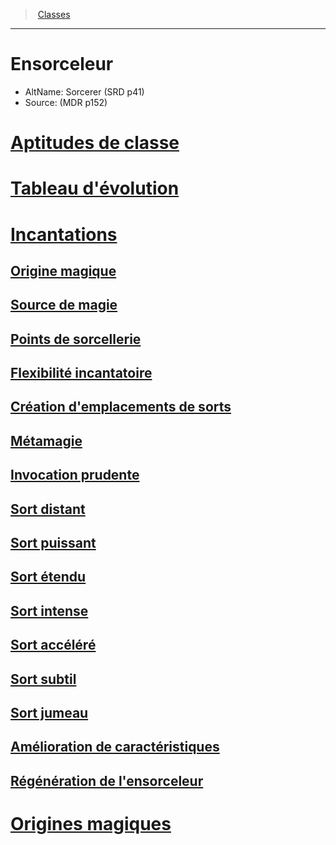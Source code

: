 ﻿---
!ClassItem
Name: Ensorceleur
AltName: Sorcerer (SRD p41)
Source: (MDR p152)
Id: sorcerer_hd.md#ensorceleur
RootId: sorcerer_hd.md
ParentLink: classes_hd.md
ParentName: Classes
NameLevel: 1
Attributes: {}
---
>  [Classes](hd_classes.md)

---


# Ensorceleur

- AltName: Sorcerer (SRD p41)
- Source: (MDR p152)



# [Aptitudes de classe](hd_sorcerer_aptitudes_de_classe.md)



# [Tableau d'évolution](hd_sorcerer_tableau_devolution.md)



# [Incantations](hd_sorcerer_incantations.md)



## [Origine magique](hd_sorcerer_origine_magique.md)



## [Source de magie](hd_sorcerer_source_de_magie.md)



## [Points de sorcellerie](hd_sorcerer_points_de_sorcellerie.md)



## [Flexibilité incantatoire](hd_sorcerer_flexibilite_incantatoire.md)



## [Création d'emplacements de sorts](hd_sorcerer_creation_demplacements_de_sorts.md)



## [Métamagie](hd_sorcerer_metamagie.md)



## [Invocation prudente](hd_sorcerer_invocation_prudente.md)



## [Sort distant](hd_sorcerer_sort_distant.md)



## [Sort puissant](hd_sorcerer_sort_puissant.md)



## [Sort étendu](hd_sorcerer_sort_etendu.md)



## [Sort intense](hd_sorcerer_sort_intense.md)



## [Sort accéléré](hd_sorcerer_sort_accelere.md)



## [Sort subtil](hd_sorcerer_sort_subtil.md)



## [Sort jumeau](hd_sorcerer_sort_jumeau.md)



## [Amélioration de caractéristiques](hd_sorcerer_amelioration_de_caracteristiques.md)



## [Régénération de l'ensorceleur](hd_sorcerer_regeneration_de_lensorceleur.md)



# [Origines magiques](hd_sorcerer_origines_magiques.md)

